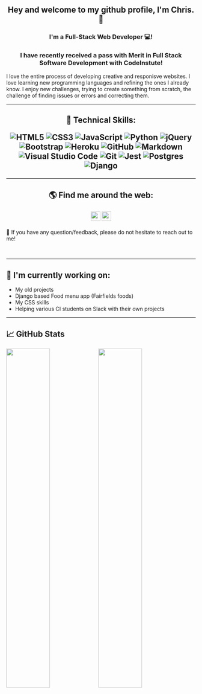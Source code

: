 <h2 align="center">
Hey and welcome to my github profile, I'm Chris. 👋
</h2>

<h3 align="center">
I'm a Full-Stack Web Developer 💻!
</h3> 

<h3 align="center">
I have recently received a pass with Merit in Full Stack Software Development with CodeInstute!
</h3> 

I love the entire process of developing creative and responisve websites. I love learning new programming languages and refining the ones I already know.
I enjoy new challenges, trying to create something from scratch, the challenge of finding issues or errors and correcting them.

***

<h2 align="center">
💼 Technical Skills:


![HTML5](https://img.shields.io/badge/html5-%23E34F26.svg?style=for-the-badge&logo=html5&logoColor=white)
![CSS3](https://img.shields.io/badge/css3-%231572B6.svg?style=for-the-badge&logo=css3&logoColor=white)
![JavaScript](https://img.shields.io/badge/javascript-%23323330.svg?style=for-the-badge&logo=javascript&logoColor=%23F7DF1E)
![Python](https://img.shields.io/badge/python-3670A0?style=for-the-badge&logo=python&logoColor=ffdd54)
![jQuery](https://img.shields.io/badge/jquery-%230769AD.svg?style=for-the-badge&logo=jquery&logoColor=white)
![Bootstrap](https://img.shields.io/badge/bootstrap-%23563D7C.svg?style=for-the-badge&logo=bootstrap&logoColor=white)
![Heroku](https://img.shields.io/badge/heroku-%23430098.svg?style=for-the-badge&logo=heroku&logoColor=white)
![GitHub](https://img.shields.io/badge/github-%23121011.svg?style=for-the-badge&logo=github&logoColor=white)
![Markdown](https://img.shields.io/badge/markdown-%23000000.svg?style=for-the-badge&logo=markdown&logoColor=white)
![Visual Studio Code](https://img.shields.io/badge/Visual%20Studio%20Code-0078d7.svg?style=for-the-badge&logo=visual-studio-code&logoColor=white)
![Git](https://img.shields.io/badge/git-%23F05033.svg?style=for-the-badge&logo=git&logoColor=white)
![Jest](https://img.shields.io/badge/-jest-%23C21325?style=for-the-badge&logo=jest&logoColor=white)
![Postgres](https://img.shields.io/badge/postgres-%23316192.svg?style=for-the-badge&logo=postgresql&logoColor=white)
![Django](https://img.shields.io/badge/django-%23092E20.svg?style=for-the-badge&logo=django&logoColor=white)

</h2>

***
<h2 align="center">
🌎 Find me around the web:

<a href="https://www.linkedin.com/in/chris-williams-528263220/"><img align="center" src="https://raw.githubusercontent.com/yushi1007/yushi1007/main/images/linkedin.svg" alt="chris | LinkedIn" width="25px"/></a>
<a href="https://instagram.com/"><img align="center" src="https://raw.githubusercontent.com/yushi1007/yushi1007/main/images/instagram.svg" alt="" width="25px"/></a>
</h2>

💬 If you have any question/feedback, please do not hesitate to reach out to me!

</br>

***

## 🔭 I'm currently working on:

- My old projects
- Django based Food menu app (Fairfields foods)
- My CSS skills
- Helping various CI students on Slack with their own projects


***

## 📈 GitHub Stats 

<img align="left" width="48%" src="https://github-readme-stats.vercel.app/api?username=Chr15w1986&layout=compact&theme=vision-friendly-dark&hide_border=true" />

<img align="left" width="48%" src="https://github-readme-stats.vercel.app/api/top-langs/?username=Chr15w1986&layout=compact&theme=vision-friendly-dark&hide_border=true" /> 

<!---
Chr15w1986/Chr15w1986 is a ✨ special ✨ repository because its `README.md` (this file) appears on your GitHub profile.
You can click the Preview link to take a look at your changes.
--->
